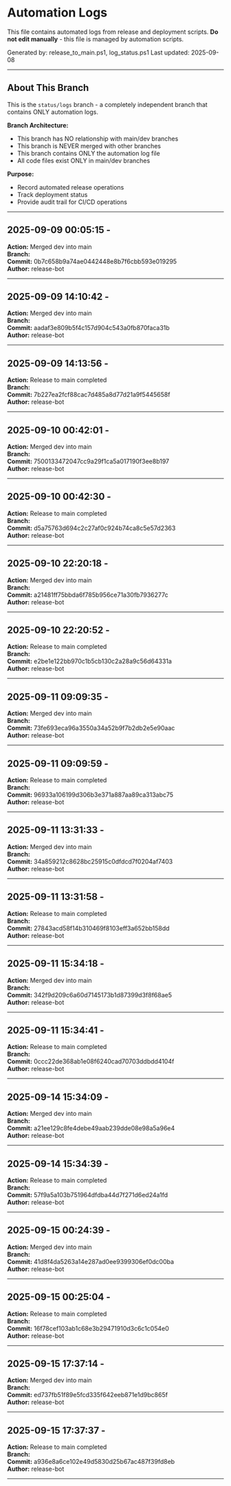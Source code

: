 # Automation Logs

This file contains automated logs from release and deployment scripts.
**Do not edit manually** - this file is managed by automation scripts.

Generated by: release_to_main.ps1, log_status.ps1
Last updated: 2025-09-08

---

## About This Branch

This is the `status/logs` branch - a completely independent branch that contains ONLY automation logs.

**Branch Architecture:**
- This branch has NO relationship with main/dev branches
- This branch is NEVER merged with other branches  
- This branch contains ONLY the automation log file
- All code files exist ONLY in main/dev branches

**Purpose:**
- Record automated release operations
- Track deployment status
- Provide audit trail for CI/CD operations

---

## 2025-09-09 00:05:15 - 
**Action:** Merged dev into main  
**Branch:**   
**Commit:** 0b7c658b9a74ae0442448e8b7f6cbb593e019295  
**Author:** release-bot  

---


## 2025-09-09 14:10:42 - 
**Action:** Merged dev into main  
**Branch:**   
**Commit:** aadaf3e809b5f4c157d904c543a0fb870faca31b  
**Author:** release-bot  

---


## 2025-09-09 14:13:56 - 
**Action:** Release to main completed  
**Branch:**   
**Commit:** 7b227ea2fcf88cac7d485a8d77d21a9f5445658f  
**Author:** release-bot  

---


## 2025-09-10 00:42:01 - 
**Action:** Merged dev into main  
**Branch:**   
**Commit:** 7500133472047cc9a29f1ca5a017190f3ee8b197  
**Author:** release-bot  

---


## 2025-09-10 00:42:30 - 
**Action:** Release to main completed  
**Branch:**   
**Commit:** d5a75763d694c2c27af0c924b74ca8c5e57d2363  
**Author:** release-bot  

---


## 2025-09-10 22:20:18 - 
**Action:** Merged dev into main  
**Branch:**   
**Commit:** a21481ff75bbda6f785b956ce71a30fb7936277c  
**Author:** release-bot  

---


## 2025-09-10 22:20:52 - 
**Action:** Release to main completed  
**Branch:**   
**Commit:** e2be1e122bb970c1b5cb130c2a28a9c56d64331a  
**Author:** release-bot  

---


## 2025-09-11 09:09:35 - 
**Action:** Merged dev into main  
**Branch:**   
**Commit:** 73fe693eca96a3550a34a52b9f7b2db2e5e90aac  
**Author:** release-bot  

---


## 2025-09-11 09:09:59 - 
**Action:** Release to main completed  
**Branch:**   
**Commit:** 96933a106199d306b3e371a887aa89ca313abc75  
**Author:** release-bot  

---


## 2025-09-11 13:31:33 - 
**Action:** Merged dev into main  
**Branch:**   
**Commit:** 34a859212c8628bc25915c0dfdcd7f0204af7403  
**Author:** release-bot  

---


## 2025-09-11 13:31:58 - 
**Action:** Release to main completed  
**Branch:**   
**Commit:** 27843acd58f14b310469f8103eff3a652bb158dd  
**Author:** release-bot  

---


## 2025-09-11 15:34:18 - 
**Action:** Merged dev into main  
**Branch:**   
**Commit:** 342f9d209c6a60d7145173b1d87399d3f8f68ae5  
**Author:** release-bot  

---


## 2025-09-11 15:34:41 - 
**Action:** Release to main completed  
**Branch:**   
**Commit:** 0ccc22de368ab1e08f6240cad70703ddbdd4104f  
**Author:** release-bot  

---


## 2025-09-14 15:34:09 - 
**Action:** Merged dev into main  
**Branch:**   
**Commit:** a21ee129c8fe4debe49aab239dde08e98a5a96e4  
**Author:** release-bot  

---


## 2025-09-14 15:34:39 - 
**Action:** Release to main completed  
**Branch:**   
**Commit:** 57f9a5a103b751964dfdba44d7f271d6ed24a1fd  
**Author:** release-bot  

---


## 2025-09-15 00:24:39 - 
**Action:** Merged dev into main  
**Branch:**   
**Commit:** 41d8f4da5263a14e287ad0ee9399306ef0dc00ba  
**Author:** release-bot  

---


## 2025-09-15 00:25:04 - 
**Action:** Release to main completed  
**Branch:**   
**Commit:** 16f78cef103ab1c68e3b29471910d3c6c1c054e0  
**Author:** release-bot  

---


## 2025-09-15 17:37:14 - 
**Action:** Merged dev into main  
**Branch:**   
**Commit:** ed737fb51f89e5fcd335f642eeb871e1d9bc865f  
**Author:** release-bot  

---


## 2025-09-15 17:37:37 - 
**Action:** Release to main completed  
**Branch:**   
**Commit:** a936e8a6ce102e49d5830d25b67ac487f39fd8eb  
**Author:** release-bot  

---

